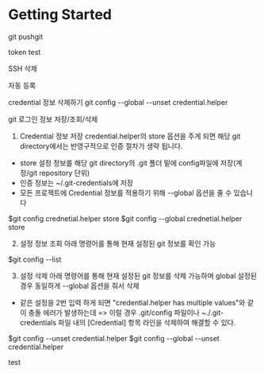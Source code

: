 # Getting Started

git pushgit

token test

SSH 삭제

자동 등록

credential 정보 삭제하기
git config --global --unset credential.helper

git 로그인 정보 저장/조회/삭제

1. Credential 정보 저장
   credential.helper의 store 옵션을 주게 되면 해당 git directory에서는 반영구적으로 인증 절차가 생략 됩니다.

- store 설정 정보를 해당 git directory의 .git 폴더 밑에 config파일에 저장(계정/git repository 단위)
- 인증 정보는 ~/.git-credentials에 저장
- 모든 프로젝트에 Credential 정보를 적용하기 위해 --global 옵션을 줄 수 있습니다

$git config crednetial.helper store
$git config --global crednetial.helper store

2. 설정 정보 조회
   아래 명령어를 통해 현재 설정된 git 정보를 확인 가능

$git config --list

3. 설정 삭제
   아래 명령어를 통해 현재 설정된 git 정보를 삭제 가능하며 global 설정된 경우 동일하게 --global 옵션을 줘서 삭제

- 같은 설정을 2번 입력 하게 되면 "credential.helper has multiple values"와 같이 충돌 에러가 발생하는데
  => 이럴 경우 .git/config 파일이나 ~./.git-credentials 파일 내의 [Credential] 항목 라인을 삭제하여 해결할 수 있다.

$git config --unset credential.helper
$git config --global --unset credential.helper

test
